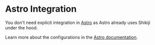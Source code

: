 # Astro Integration

You don't need explicit integration in [Astro](https://astro.build/) as Astro already uses Shikiji under the hood.

Learn more about the configurations in the [Astro documentation](https://docs.astro.build/en/guides/markdown-content/#syntax-highlighting).

